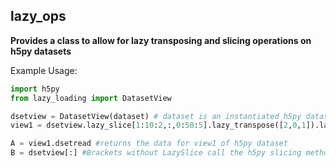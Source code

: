## lazy_ops

<strong>Provides a class to allow for lazy transposing and slicing operations on h5py datasets </strong>

Example Usage:

```python
import h5py
from lazy_loading import DatasetView

dsetview = DatasetView(dataset) # dataset is an instantiated h5py dataset
view1 = dsetview.lazy_slice[1:10:2,:,0:50:5].lazy_transpose([2,0,1]).lazy_slice[25:55,1,1:4:1,:].transpose()

A = view1.dsetread #returns the data for view1 of h5py dataset
B = dsetview[:] #Brackets without LazySlice call the h5py slicing method, that returns the data
```
